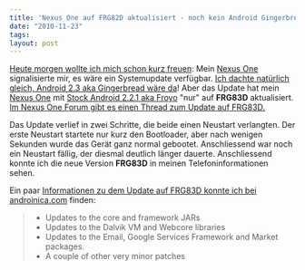 ```yaml
---
title: 'Nexus One auf FRG82D aktualisiert - noch kein Android Gingerbread'
date: "2010-11-23"
tags: 
layout: post
---
```

<a href="http://twitter.com/#!/carstenringe/status/6944297827962880">Heute morgen wollte ich mich schon kurz freuen</a>: Mein <a href="http://www.google.com/phone/detail/nexus-one">Nexus One</a> signalisierte mir, es wäre ein Systemupdate verfügbar. <a href="http://neuerdings.com/2010/11/08/google-android-gingerbread-kommt-diese-woche/">Ich dachte natürlich gleich, Android 2.3 aka Gingerbread wäre da</a>! Aber das Update hat mein <a href="http://www.google.com/phone/detail/nexus-one">Nexus One</a> mit <a href="http://developer.android.com/sdk/android-2.2-highlights.html">Stock Android 2.2.1 aka Froyo</a> "nur" auf <strong>FRG83D</strong> aktualisiert. <a href="http://www.nexusoneforum.net/forum/nexus-one-google-phone-news/9906-android-2-3-ota-heading-nexus-one.html">Im Nexus One Forum gibt es einen Thread zum Update auf FRG83D.</a>

Das Update verlief in zwei Schritte, die beide einen Neustart verlangten. Der erste Neustart startete nur kurz den Bootloader, aber nach wenigen Sekunden wurde das Gerät ganz normal gebootet. Anschliessend war noch ein Neustart fällig, der diesmal deutlich länger dauerte. Anschliessend konnte ich die neue Version <strong>FRG83D</strong> in meinen Telefoninformationen sehen.

Ein paar <a href="http://androinica.com/2010/11/19/nexus-one-gets-ota-update-no-gingerbread-this-time/">Informationen zu dem Update auf FRG83D konnte ich bei androinica.com</a> finden:
<blockquote>
<ul>
	<li>Updates to the core and framework JARs</li>
	<li>Updates to the Dalvik VM and Webcore libraries</li>
	<li>Updates to the Email, Google Services Framework and Market packages.</li>
	<li>A couple of other very minor patches</li>
</ul>
</blockquote>
